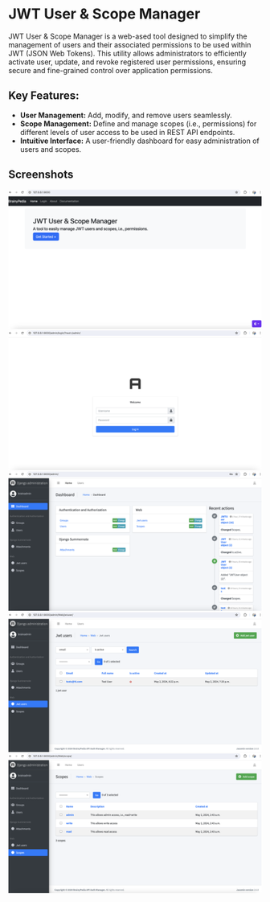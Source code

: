 # JWT User & Scope Manager

JWT User & Scope Manager is a web-ased tool designed to simplify the management of users and their associated permissions to be used within JWT (JSON Web Tokens). 
This utility allows administrators to efficiently  activate user, update, and revoke registered user permissions, ensuring secure and fine-grained control over application permissions.

## Key Features:
- **User Management:** Add, modify, and remove users seamlessly.
- **Scope Management:** Define and manage scopes (i.e., permissions) for different levels of user access to be used in REST API endpoints.
- **Intuitive Interface:** A user-friendly dashboard for easy administration of users and scopes.

## Screenshots
![](images/index.png)
![](images/login.png)
![](images/overview.png)
![](images/users.png)
![](images/scopes.png)